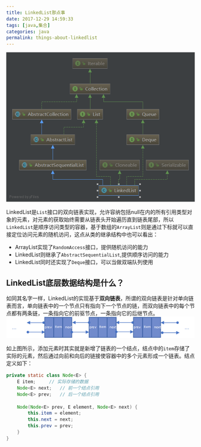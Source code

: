 ```yaml
---
title: LinkedList那点事
date: 2017-12-29 14:59:33
tags: [java,集合]
categories: java
permalink: things-about-linkedlist
---
```

![LinkedList继承结构](uploads/notes/LinkedList.png)

<!--more-->

LinkedList是`List`接口的双向链表实现，允许容纳包括null在内的所有引用类型对象的元素，对元素的获取始终需要从链表头开始遍历直到链表尾部，所以`LinkedList`是顺序访问类型的容器，基于数组的`ArrayList`则是通过下标就可以直接定位访问元素的随机访问，这点从类的继承结构中也可以看出：

- ArrayList实现了`RandomAccess`接口，提供随机访问的能力
- LinkedList则继承了`AbstractSequentialList`,提供顺序访问的能力
- LinkedList同时还实现了`Deque`接口，可以当做双端队列使用

## LinkedList底层数据结构是什么？ ##

如同其名字一样，LinkedList的实现基于**双向链表**，所谓的双向链表是针对单向链表而言，单向链表中的一个节点只有指向下一个节点的链，而双向链表中的每个节点都有两条链，一条指向它的前驱节点，一条指向它的后继节点。
![双向链表](/uploads/notes/double-link.png)

如上图所示，添加元素时其实就是新增了链表的一个结点，结点中的`item`存储了实际的元素，然后通过向前和向后的链接使容器中的多个元素形成一个链表。结点定义如下：

```java
private static class Node<E> {
    E item;		// 实际存储的数据
    Node<E> next;	// 前一个结点引用
    Node<E> prev;	// 后一个结点引用

    Node(Node<E> prev, E element, Node<E> next) {
        this.item = element;
        this.next = next;
        this.prev = prev;
    }
}
```

##  ##